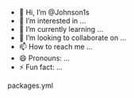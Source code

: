 - 👋 Hi, I’m @Johnson1s
- 👀 I’m interested in ...
- 🌱 I’m currently learning ...
- 💞️ I’m looking to collaborate on ...
- 📫 How to reach me ...
- 😄 Pronouns: ...
- ⚡ Fun fact: ...

<!---/dbt_subprojects/dex/models/trades/bnb/platforms/dodo_bnb_base_trades.sql
Johnson1s/Johnson1s is a ✨ special ✨ repository because its `README.md` (this file) appears on your GitHub profile.
You can click the Preview link to take a look at your changes.
--->packages.yml
